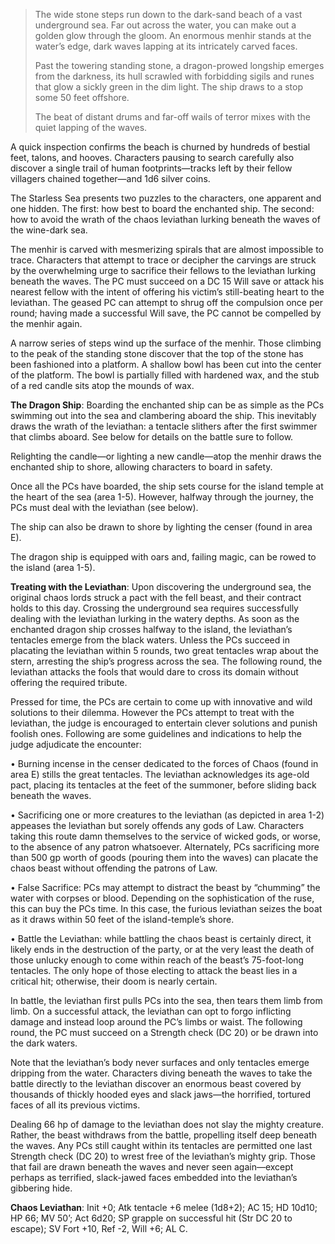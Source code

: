 > The wide stone steps run down to the dark-sand beach of a vast underground sea. Far out across the water, you can make out a golden glow through the gloom. An enormous menhir stands at the water’s edge, dark waves lapping at its intricately carved faces.
> 
> Past the towering standing stone, a dragon-prowed longship emerges from the darkness, its hull scrawled with forbidding sigils and runes that glow a sickly green in the dim light. The ship draws to a stop some 50 feet offshore.
> 
> The beat of distant drums and far-off wails of terror mixes with the quiet lapping of the waves.

A quick inspection confirms the beach is churned by hundreds of bestial feet, talons, and hooves. Characters pausing to search carefully also discover a single trail of human footprints—tracks left by their fellow villagers chained together—and 1d6 silver coins.

The Starless Sea presents two puzzles to the characters, one apparent and one hidden. The first: how best to board the enchanted ship. The second: how to avoid the wrath of the chaos leviathan lurking beneath the waves of the wine-dark sea.

The menhir is carved with mesmerizing spirals that are almost impossible to trace. Characters that attempt to trace or decipher the carvings are struck by the overwhelming urge to sacrifice their fellows to the leviathan lurking beneath the waves. The PC must succeed on a DC 15 Will save or attack his nearest fellow with the intent of offering his victim’s still-beating heart to the leviathan. The geased PC can attempt to shrug off the compulsion once per round; having made a successful Will save, the PC cannot be compelled by the menhir again.

A narrow series of steps wind up the surface of the menhir. Those climbing to the peak of the standing stone discover that the top of the stone has been fashioned into a platform. A shallow bowl has been cut into the center of the platform. The bowl is partially filled with hardened wax, and the stub of a red candle sits atop the mounds of wax.

**The Dragon Ship**: Boarding the enchanted ship can be as simple as the PCs swimming out into the sea and clambering aboard the ship. This inevitably draws the wrath of the leviathan: a tentacle slithers after the first swimmer that climbs aboard. See below for details on the battle sure to follow.

Relighting the candle—or lighting a new candle—atop the menhir draws the enchanted ship to shore, allowing characters to board in safety.

Once all the PCs have boarded, the ship sets course for the island temple at the heart of the sea (area 1-5). However, halfway through the journey, the PCs must deal with the leviathan (see below).

The ship can also be drawn to shore by lighting the censer (found in area E).

The dragon ship is equipped with oars and, failing magic, can be rowed to the island (area 1-5).

**Treating with the Leviathan**: Upon discovering the underground sea, the original chaos lords struck a pact with the fell beast, and their contract holds to this day. Crossing the underground sea requires successfully dealing with the leviathan lurking in the watery depths. As soon as the enchanted dragon ship crosses halfway to the island, the leviathan’s tentacles emerge from the black waters. Unless the PCs succeed in placating the leviathan within 5 rounds, two great tentacles wrap about the stern, arresting the ship’s progress across the sea. The following round, the leviathan attacks the fools that would dare to cross its domain without offering the required tribute.

Pressed for time, the PCs are certain to come up with innovative and wild solutions to their dilemma. However the PCs attempt to treat with the leviathan, the judge is encouraged to entertain clever solutions and punish foolish ones. Following are some guidelines and indications to help the judge adjudicate the encounter:

• Burning incense in the censer dedicated to the forces of Chaos (found in area E) stills the great tentacles. The leviathan acknowledges its age-old pact, placing its tentacles at the feet of the summoner, before sliding back beneath the waves.

• Sacrificing one or more creatures to the leviathan (as depicted in area 1-2) appeases the leviathan but sorely offends any gods of Law. Characters taking this route damn themselves to the service of wicked gods, or worse, to the absence of any patron whatsoever. Alternately, PCs sacrificing more than 500 gp worth of goods (pouring them into the waves) can placate the chaos beast without offending the patrons of Law.

• False Sacrifice: PCs may attempt to distract the beast by “chumming” the water with corpses or blood. Depending on the sophistication of the ruse, this can buy the PCs time. In this case, the furious leviathan seizes the boat as it draws within 50 feet of the island-temple’s shore.

• Battle the Leviathan: while battling the chaos beast is certainly direct, it likely ends in the destruction of the party, or at the very least the death of those unlucky enough to come within reach of the beast’s 75-foot-long tentacles. The only hope of those electing to attack the beast lies in a critical hit; otherwise, their doom is nearly certain.

In battle, the leviathan first pulls PCs into the sea, then tears them limb from limb. On a successful attack, the leviathan can opt to forgo inflicting damage and instead loop around the PC’s limbs or waist. The following round, the PC must succeed on a Strength check (DC 20) or be drawn into the dark waters.

Note that the leviathan’s body never surfaces and only tentacles emerge dripping from the water. Characters diving beneath the waves to take the battle directly to the leviathan discover an enormous beast covered by thousands of thickly hooded eyes and slack jaws—the horrified, tortured faces of all its previous victims.

Dealing 66 hp of damage to the leviathan does not slay the mighty creature. Rather, the beast withdraws from the battle, propelling itself deep beneath the waves. Any PCs still caught within its tentacles are permitted one last Strength check (DC 20) to wrest free of the leviathan’s mighty grip. Those that fail are drawn beneath the waves and never seen again—except perhaps as terrified, slack-jawed faces embedded into the leviathan’s gibbering hide.

**Chaos Leviathan**: Init +0; Atk tentacle +6 melee (1d8+2); AC 15; HD 10d10; HP 66; MV 50’; Act 6d20; SP grapple on successful hit (Str DC 20 to escape); SV Fort +10, Ref -2, Will +6; AL C.